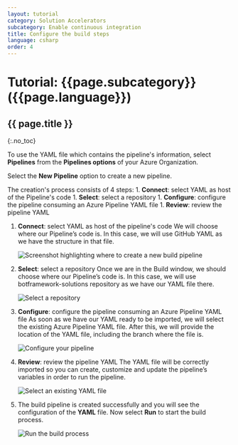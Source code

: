 ```yaml
---
layout: tutorial
category: Solution Accelerators
subcategory: Enable continuous integration
title: Configure the build steps
language: csharp
order: 4
---
```


# Tutorial: {{page.subcategory}} ({{page.language}})
## {{ page.title }}
{:.no_toc}

To use the YAML file which contains the pipeline's information, select **Pipelines** from the **Pipelines options** of your Azure Organization.

Select the **New Pipeline** option to create a new pipeline.

The creation's process consists of 4 steps:
    1. **Connect**: select YAML as host of the Pipeline's code
    1. **Select**: select a repository
    1. **Configure**: configure the pipeline consuming an Azure Pipeline YAML file
    1. **Review**: review the pipeline YAML

1. **Connect**: select YAML as host of the pipeline's code
We will choose where our Pipeline’s code is. In this case, we will use GitHub YAML as we have the structure in that file.

    ![Screenshot highlighting where to create a new build pipeline]({{site.baseurl}}/assets/images/configure-new-pipeline.png)

1. **Select**: select a repository
Once we are in the Build window, we should choose where our Pipeline’s code is. In this case, we will use botframework-solutions repository as we have our YAML file there.

    ![Select a repository]({{site.baseurl}}/assets/images/select-repository.png)

1. **Configure**: configure the pipeline consuming an Azure Pipeline YAML file
As soon as we have our YAML ready to be imported, we will select the existing Azure Pipeline YAML file.
After this, we will provide the location of the YAML file, including the branch where the file is.

    ![Configure your pipeline]({{site.baseurl}}/assets/images/configure-pipeline.png)

1. **Review**: review the pipeline YAML
The YAML file will be correctly imported so you can create, customize and update the pipeline’s variables in order to run the pipeline.

    ![Select an existing YAML file]({{site.baseurl}}/assets/images/review-pipeline.png)

1. The build pipeline is created successfully and you will see the configuration of the **YAML** file. Now select **Run** to start the build process.

    ![Run the build process]({{site.baseurl}}/assets/images/run-build.png)